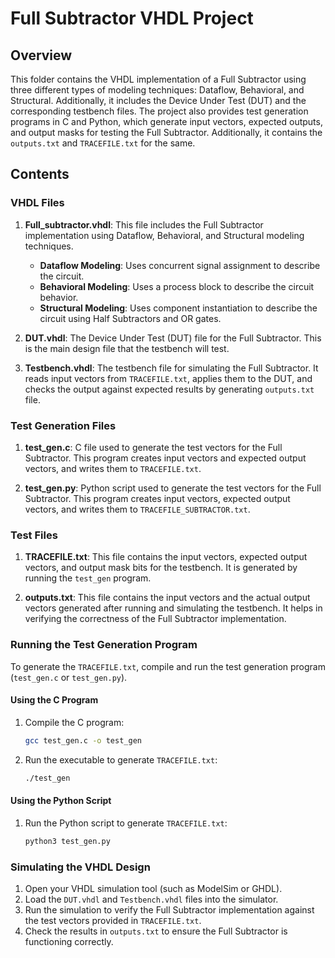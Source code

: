 # Full Subtractor VHDL Project

## Overview
This folder contains the VHDL implementation of a Full Subtractor using three different types of modeling techniques: Dataflow, Behavioral, and Structural. Additionally, it includes the Device Under Test (DUT) and the corresponding testbench files. The project also provides test generation programs in C and Python, which generate input vectors, expected outputs, and output masks for testing the Full Subtractor. Additionally, it contains the `outputs.txt` and `TRACEFILE.txt` for the same.

## Contents

### VHDL Files
1. **Full_subtractor.vhdl**: This file includes the Full Subtractor implementation using Dataflow, Behavioral, and Structural modeling techniques.
    - **Dataflow Modeling**: Uses concurrent signal assignment to describe the circuit.
    - **Behavioral Modeling**: Uses a process block to describe the circuit behavior.
    - **Structural Modeling**: Uses component instantiation to describe the circuit using Half Subtractors and OR gates.

2. **DUT.vhdl**: The Device Under Test (DUT) file for the Full Subtractor. This is the main design file that the testbench will test.

3. **Testbench.vhdl**: The testbench file for simulating the Full Subtractor. It reads input vectors from `TRACEFILE.txt`, applies them to the DUT, and checks the output against expected results by generating `outputs.txt` file.

### Test Generation Files
1. **test_gen.c**: C file used to generate the test vectors for the Full Subtractor. This program creates input vectors and expected output vectors, and writes them to `TRACEFILE.txt`.

2. **test_gen.py**: Python script used to generate the test vectors for the Full Subtractor. This program creates input vectors, expected output vectors, and writes them to `TRACEFILE_SUBTRACTOR.txt`.

### Test Files
1. **TRACEFILE.txt**: This file contains the input vectors, expected output vectors, and output mask bits for the testbench. It is generated by running the `test_gen` program.

2. **outputs.txt**: This file contains the input vectors and the actual output vectors generated after running and simulating the testbench. It helps in verifying the correctness of the Full Subtractor implementation.

### Running the Test Generation Program
To generate the `TRACEFILE.txt`, compile and run the test generation program (`test_gen.c` or `test_gen.py`).

#### Using the C Program
1. Compile the C program:
    ```bash
    gcc test_gen.c -o test_gen
    ```
2. Run the executable to generate `TRACEFILE.txt`:
    ```bash
    ./test_gen
    ```

#### Using the Python Script
1. Run the Python script to generate `TRACEFILE.txt`:
    ```bash
    python3 test_gen.py
    ```

### Simulating the VHDL Design
1. Open your VHDL simulation tool (such as ModelSim or GHDL).
2. Load the `DUT.vhdl` and `Testbench.vhdl` files into the simulator.
3. Run the simulation to verify the Full Subtractor implementation against the test vectors provided in `TRACEFILE.txt`.
4. Check the results in `outputs.txt` to ensure the Full Subtractor is functioning correctly.

